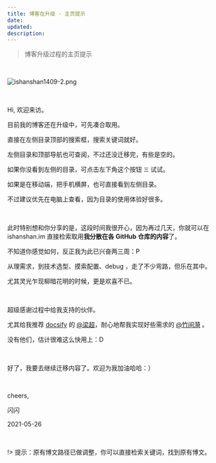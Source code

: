 ```yaml
---
title: 博客在升级 · 主页提示 
date: 
updated: 
description: 
---
```






> 博客升级过程的主页提示


<br> 

![ishanshan1409-2.png](https://ishanshan.zoomquiet.top/share/ishanshan1409-2.png?imageView2/2/w/500#width=100)



<br>

Hi, 欢迎来访。



目前我的博客还在升级中，可先凑合取用。

直接在左侧目录顶部的搜索框，搜索关键词就好。

左侧目录和顶部导航也可查阅，不过还没迁移完，有些是空的。

如果你没看到左侧的目录，可点击左下角这个按钮 `三` 试试。

如果是在移动端，把手机横屏，也可直接看到左侧目录。

不过建议优先在电脑上查看，因为目录的使用体验好很多。


<br>

此时特别想和你分享的是，这段时间我很开心，因为再过几天，你就可以在 ishanshan.im 直接检索取用**我分散在各 GitHub 仓库的内容**了。

不知道你感觉如何，反正我为此已兴奋两三周：P

从理需求，到技术选型、摸索配置、debug ，走了不少弯路，但乐在其中。

尤其灵光乍现柳暗花明的时候，更是欢喜不已。

<br>

超级感谢过程中给我支持的伙伴。

尤其给我推荐 [docsify](https://docsify.js.org/#/) 的 [@梁超](http://liangchao.site/)，耐心地帮我实现好些需求的 [@竹间漪](https://weibo.com/u/1219497082) 。

没有他们，估计很难这么快用上：D

<br>


好了，我要去继续迁移内容了。欢迎为我加油哈哈：）




<br>

cheers,

闪闪

2021-05-26

<br>

!> 提示：原有博文路径已做调整，你可以直接检索关键词，找到原有博文。

